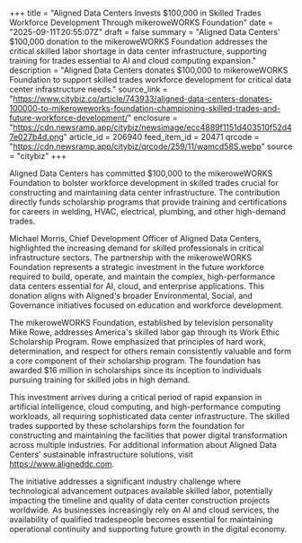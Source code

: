 +++
title = "Aligned Data Centers Invests $100,000 in Skilled Trades Workforce Development Through mikeroweWORKS Foundation"
date = "2025-09-11T20:55:07Z"
draft = false
summary = "Aligned Data Centers' $100,000 donation to the mikeroweWORKS Foundation addresses the critical skilled labor shortage in data center infrastructure, supporting training for trades essential to AI and cloud computing expansion."
description = "Aligned Data Centers donates $100,000 to mikeroweWORKS Foundation to support skilled trades workforce development for critical data center infrastructure needs."
source_link = "https://www.citybiz.co/article/743933/aligned-data-centers-donates-100000-to-mikeroweworks-foundation-championing-skilled-trades-and-future-workforce-development/"
enclosure = "https://cdn.newsramp.app/citybiz/newsimage/ecc4889f1151d403510f52d47e027b4d.png"
article_id = 206940
feed_item_id = 20471
qrcode = "https://cdn.newsramp.app/citybiz/qrcode/259/11/wamcd58S.webp"
source = "citybiz"
+++

<p>Aligned Data Centers has committed $100,000 to the mikeroweWORKS Foundation to bolster workforce development in skilled trades crucial for constructing and maintaining data center infrastructure. The contribution directly funds scholarship programs that provide training and certifications for careers in welding, HVAC, electrical, plumbing, and other high-demand trades.</p><p>Michael Morris, Chief Development Officer of Aligned Data Centers, highlighted the increasing demand for skilled professionals in critical infrastructure sectors. The partnership with the mikeroweWORKS Foundation represents a strategic investment in the future workforce required to build, operate, and maintain the complex, high-performance data centers essential for AI, cloud, and enterprise applications. This donation aligns with Aligned's broader Environmental, Social, and Governance initiatives focused on education and workforce development.</p><p>The mikeroweWORKS Foundation, established by television personality Mike Rowe, addresses America's skilled labor gap through its Work Ethic Scholarship Program. Rowe emphasized that principles of hard work, determination, and respect for others remain consistently valuable and form a core component of their scholarship program. The foundation has awarded $16 million in scholarships since its inception to individuals pursuing training for skilled jobs in high demand.</p><p>This investment arrives during a critical period of rapid expansion in artificial intelligence, cloud computing, and high-performance computing workloads, all requiring sophisticated data center infrastructure. The skilled trades supported by these scholarships form the foundation for constructing and maintaining the facilities that power digital transformation across multiple industries. For additional information about Aligned Data Centers' sustainable infrastructure solutions, visit <a href="https://www.aligneddc.com" rel="nofollow" target="_blank">https://www.aligneddc.com</a>.</p><p>The initiative addresses a significant industry challenge where technological advancement outpaces available skilled labor, potentially impacting the timeline and quality of data center construction projects worldwide. As businesses increasingly rely on AI and cloud services, the availability of qualified tradespeople becomes essential for maintaining operational continuity and supporting future growth in the digital economy.</p>
